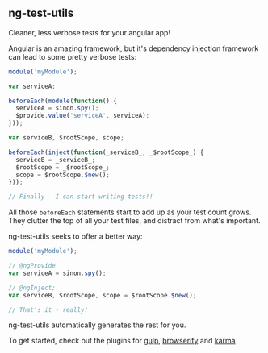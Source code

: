 ng-test-utils
-------------
Cleaner, less verbose tests for your angular app!

Angular is an amazing framework, but it's dependency injection framework can lead to some pretty verbose tests:

```javascript
module('myModule');

var serviceA;

beforeEach(module(function() {
  serviceA = sinon.spy();
  $provide.value('serviceA', serviceA);
}));

var serviceB, $rootScope, scope;

beforeEach(inject(function(_serviceB_, _$rootScope_) {
  serviceB = _serviceB_;
  $rootScope = _$rootScope_;
  scope = $rootScope.$new();
}));

// Finally - I can start writing tests!!
```

All those `beforeEach` statements start to add up as your test count grows.
They clutter the top of all your test files, and distract from what's important.

ng-test-utils seeks to offer a better way:

```javascript
module('myModule');

// @ngProvide
var serviceA = sinon.spy();

// @ngInject;
var serviceB, $rootScope, scope = $rootScope.$new();

// That's it - really!
```

ng-test-utils automatically generates the rest for you.

To get started, check out the plugins for
[gulp](https://github.com/jamestalmage/gulp-angular-test-utils),
[browserify](https://github.com/jamestalmage/browserify-angular-test-utils)
and [karma](https://github.com/jamestalmage/karma-angular-test-utils)
